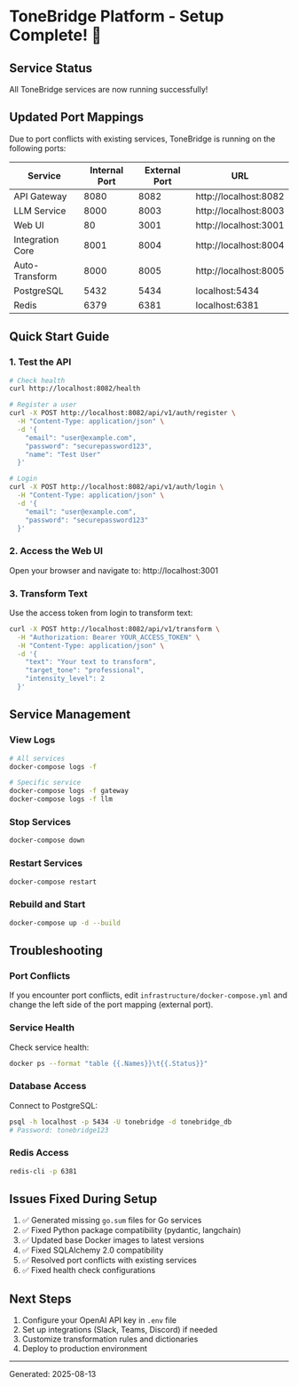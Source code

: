# ToneBridge Platform - Setup Complete! 🎉

## Service Status
All ToneBridge services are now running successfully!

## Updated Port Mappings
Due to port conflicts with existing services, ToneBridge is running on the following ports:

| Service | Internal Port | External Port | URL |
|---------|--------------|---------------|-----|
| API Gateway | 8080 | 8082 | http://localhost:8082 |
| LLM Service | 8000 | 8003 | http://localhost:8003 |
| Web UI | 80 | 3001 | http://localhost:3001 |
| Integration Core | 8001 | 8004 | http://localhost:8004 |
| Auto-Transform | 8000 | 8005 | http://localhost:8005 |
| PostgreSQL | 5432 | 5434 | localhost:5434 |
| Redis | 6379 | 6381 | localhost:6381 |

## Quick Start Guide

### 1. Test the API
```bash
# Check health
curl http://localhost:8082/health

# Register a user
curl -X POST http://localhost:8082/api/v1/auth/register \
  -H "Content-Type: application/json" \
  -d '{
    "email": "user@example.com",
    "password": "securepassword123",
    "name": "Test User"
  }'

# Login
curl -X POST http://localhost:8082/api/v1/auth/login \
  -H "Content-Type: application/json" \
  -d '{
    "email": "user@example.com",
    "password": "securepassword123"
  }'
```

### 2. Access the Web UI
Open your browser and navigate to: http://localhost:3001

### 3. Transform Text
Use the access token from login to transform text:
```bash
curl -X POST http://localhost:8082/api/v1/transform \
  -H "Authorization: Bearer YOUR_ACCESS_TOKEN" \
  -H "Content-Type: application/json" \
  -d '{
    "text": "Your text to transform",
    "target_tone": "professional",
    "intensity_level": 2
  }'
```

## Service Management

### View Logs
```bash
# All services
docker-compose logs -f

# Specific service
docker-compose logs -f gateway
docker-compose logs -f llm
```

### Stop Services
```bash
docker-compose down
```

### Restart Services
```bash
docker-compose restart
```

### Rebuild and Start
```bash
docker-compose up -d --build
```

## Troubleshooting

### Port Conflicts
If you encounter port conflicts, edit `infrastructure/docker-compose.yml` and change the left side of the port mapping (external port).

### Service Health
Check service health:
```bash
docker ps --format "table {{.Names}}\t{{.Status}}"
```

### Database Access
Connect to PostgreSQL:
```bash
psql -h localhost -p 5434 -U tonebridge -d tonebridge_db
# Password: tonebridge123
```

### Redis Access
```bash
redis-cli -p 6381
```

## Issues Fixed During Setup

1. ✅ Generated missing `go.sum` files for Go services
2. ✅ Fixed Python package compatibility (pydantic, langchain)
3. ✅ Updated base Docker images to latest versions
4. ✅ Fixed SQLAlchemy 2.0 compatibility
5. ✅ Resolved port conflicts with existing services
6. ✅ Fixed health check configurations

## Next Steps

1. Configure your OpenAI API key in `.env` file
2. Set up integrations (Slack, Teams, Discord) if needed
3. Customize transformation rules and dictionaries
4. Deploy to production environment

---
Generated: 2025-08-13